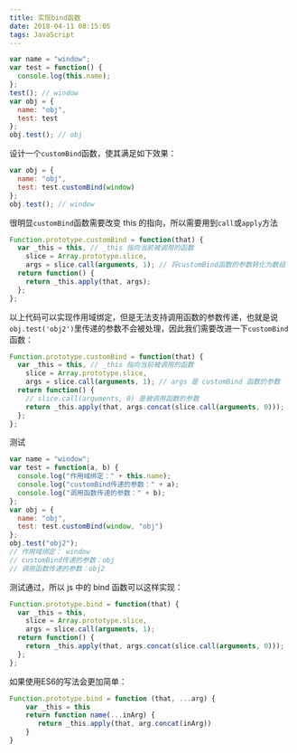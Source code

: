 ```yaml
---
title: 实现bind函数
date: 2018-04-11 08:15:05
tags: JavaScript
---
```


```js
var name = "window";
var test = function() {
  console.log(this.name);
};
test(); // window
var obj = {
  name: "obj",
  test: test
};
obj.test(); // obj
```

设计一个`customBind`函数，使其满足如下效果：

```js
var obj = {
  name: "obj",
  test: test.customBind(window)
};
obj.test(); // window
```

<!-- more	 -->

很明显`customBind`函数需要改变 this 的指向，所以需要用到`call`或`apply`方法

```js
Function.prototype.customBind = function(that) {
  var _this = this, // _this 指向当前被调用的函数
    slice = Array.prototype.slice,
    args = slice.call(arguments, 1); // 将customBind函数的参数转化为数组
  return function() {
    return _this.apply(that, args);
  };
};
```

以上代码可以实现作用域绑定，但是无法支持调用函数的参数传递，也就是说`obj.test('obj2')`里传递的参数不会被处理，因此我们需要改进一下`customBind`函数：

```js
Function.prototype.customBind = function(that) {
  var _this = this, // _this 指向当前被调用的函数
    slice = Array.prototype.slice,
    args = slice.call(arguments, 1); // args 是 customBind 函数的参数
  return function() {
    // slice.call(arguments, 0) 是被调用函数的参数
    return _this.apply(that, args.concat(slice.call(arguments, 0)));
  };
};
```

测试

```js
var name = "window";
var test = function(a, b) {
  console.log("作用域绑定：" + this.name);
  console.log("customBind传递的参数：" + a);
  console.log("调用函数传递的参数：" + b);
};
var obj = {
  name: "obj",
  test: test.customBind(window, "obj")
};
obj.test("obj2");
// 作用域绑定： window
// customBind传递的参数：obj
// 调用函数传递的参数：obj2
```

测试通过，所以 js 中的 bind 函数可以这样实现：

```js
Function.prototype.bind = function(that) {
  var _this = this,
    slice = Array.prototype.slice,
    args = slice.call(arguments, 1);
  return function() {
    return _this.apply(that, args.concat(slice.call(arguments, 0)));
  };
};
```
如果使用ES6的写法会更加简单：
```js
Function.prototype.bind = function (that, ...arg) {
    var _this = this
    return function name(...inArg) {
       return _this.apply(that, arg.concat(inArg))
    }
}
```